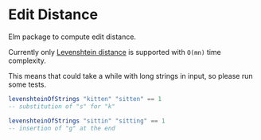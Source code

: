 # Edit Distance

Elm package to compute edit distance.

Currently only [Levenshtein distance](https://en.wikipedia.org/wiki/Levenshtein_distance) is supported with `O(mn)` time complexity.

This means that could take a while with long strings in input, so please run some tests.

```elm
levenshteinOfStrings "kitten" "sitten" == 1
-- substitution of "s" for "k"

levenshteinOfStrings "sittin" "sitting" == 1
-- insertion of "g" at the end
```
